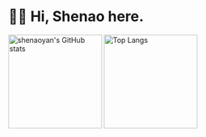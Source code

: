 # 👋🏻 Hi, Shenao here.

<!-- * 🎓 Computer Science PhD Student at [DataSec Lab](https://yhongcs.github.io/people.html) -->
<!-- - 🔭 Currently Working on Software Engineering, Security and Machine Learning -->

<img src="https://github-readme-stats-one-bice.vercel.app/api?username=shenaoyan&show_icons=true&include_all_commits=true&role=OWNER,ORGANIZATION_MEMBER" alt="shenaoyan's GitHub stats" height="185px" /> <img src="https://github-readme-stats-one-bice.vercel.app/api/top-langs/?username=shenaoyana&layout=compact&langs_count=8&include_all_commits=true&role=OWNER,ORGANIZATION_MEMBER" alt="Top Langs" height="185px" />


<!-- [![Anurag's GitHub stats](https://github-readme-stats.vercel.app/api?username=zhengyima)](https://github.com/anuraghazra/github-readme-stats) -->

<!--
**Jethro85/JethroYan** is a ✨ _special_ ✨ repository because its `README.md` (this file) appears on your GitHub profile.

Here are some ideas to get you started:

- 🔭 I’m currently working on ...
- 🌱 I’m currently learning ...
- 👯 I’m looking to collaborate on ...
- 🤔 I’m looking for help with ...
- 💬 Ask me about ...
- 📫 How to reach me: ...
- 😄 Pronouns: ...
- ⚡ Fun fact: ...
-->
